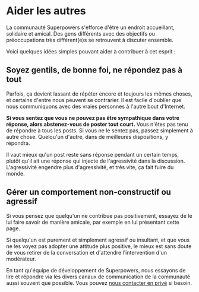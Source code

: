 # Aider les autres

La communauté Superpowers s'efforce d'être un endroit accueillant, solidaire et amical.
Des gens différents avec des objectifs ou préoccupations très différent(e)s se retrouvent à discuter ensemble.

Voici quelques idées simples pouvant aider à contribuer à cet esprit :

## Soyez gentils, de bonne foi, ne répondez pas à tout

Parfois, ça devient lassant de répéter encore et toujours les mêmes choses, et certains d'entre nous peuvent se contrarier.
Il est facile d'oublier que nous communiquons avec des vraies personnes à l'autre bout d'Internet.

**Si vous sentez que vous ne pouvez pas être sympathique dans votre réponse, alors abstenez-vous de poster tout court.** Vous n'êtes pas tenu de répondre à tous les posts. Si vous ne le sentez pas, passez simplement à autre chose. Quelqu'un d'autre, dans de meilleures dispositions, y répondra.

Il vaut mieux qu'un post reste sans réponse pendant un certain temps, plutôt qu'il ait une réponse qui injecte de l'agressivité dans la discussion.
L'agressivité engendre plus d'agressivité, et très vite, ça fait fuire du monde.

## Gérer un comportement non-constructif ou agressif

Si vous pensez que quelqu'un ne contribue pas positivement, essayez de le lui faire savoir de manière amicale, par exemple en lui présentant cette page.

Si quelqu'un est purement et simplement agressif ou insultant, et que vous ne les voyez pas adopter une attitude plus positive, le mieux est sans doute de vous retirer de la conversation et d'attendre l'intervention d'un modérateur.

En tant qu'équipe de développement de Superpowers, nous essayons de lire et répondre via les divers canaux de communication de la communauté aussi souvent que possible. Vous pouvez [nous contacter en privé](mailto:team@sparklinlabs.com) si besoin.

